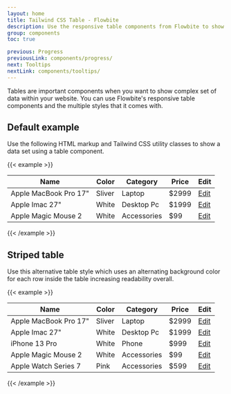 ```yaml
---
layout: home
title: Tailwind CSS Table - Flowbite
description: Use the responsive table components from Flowbite to show complex data in an organized layout
group: components
toc: true

previous: Progress
previousLink: components/progress/
next: Tooltips
nextLink: components/tooltips/
---
```


Tables are important components when you want to show complex set of data within your website. You can use Flowbite's responsive table components and the multiple styles that it comes with.

## Default example

Use the following HTML markup and Tailwind CSS utility classes to show a data set using a table component.

{{< example >}}
<div class="flex flex-col">
    <div class="overflow-x-auto sm:-mx-6 lg:-mx-8">
        <div class="inline-block min-w-full py-2 sm:px-6 lg:px-8">
            <div class="overflow-hidden shadow-md sm:rounded-lg">
                <table class="min-w-full">
                    <thead class="bg-gray-50 dark:bg-gray-700">
                        <tr>
                            <th scope="col" class="px-6 py-3 text-xs font-medium tracking-wider text-left text-gray-700 uppercase dark:text-gray-400">
                                Name
                            </th>
                            <th scope="col" class="px-6 py-3 text-xs font-medium tracking-wider text-left text-gray-700 uppercase dark:text-gray-400">
                                Color
                            </th>
                            <th scope="col" class="px-6 py-3 text-xs font-medium tracking-wider text-left text-gray-700 uppercase dark:text-gray-400">
                                Category
                            </th>
                            <th scope="col" class="px-6 py-3 text-xs font-medium tracking-wider text-left text-gray-700 uppercase dark:text-gray-400">
                                Price
                            </th>
                            <th scope="col" class="relative px-6 py-3">
                                <span class="sr-only">Edit</span>
                            </th>
                        </tr>
                    </thead>
                    <tbody>
                        <!-- Product 1 -->
                        <tr class="bg-white border-b dark:bg-gray-800 dark:border-gray-700">
                            <td class="px-6 py-4 text-sm font-medium text-gray-900 whitespace-nowrap dark:text-white">
                                Apple MacBook Pro 17"
                            </td>
                            <td class="px-6 py-4 text-sm text-gray-500 whitespace-nowrap dark:text-gray-400">
                                Sliver
                            </td>
                            <td class="px-6 py-4 text-sm text-gray-500 whitespace-nowrap dark:text-gray-400">
                                Laptop
                            </td>
                            <td class="px-6 py-4 text-sm text-gray-500 whitespace-nowrap dark:text-gray-400">
                                $2999
                            </td>
                            <td class="px-6 py-4 text-sm font-medium text-right whitespace-nowrap">
                                <a href="#" class="text-blue-600 hover:text-blue-900 dark:text-blue-500 dark:hover:underline">Edit</a>
                            </td>
                        </tr>
                        <!-- Product 2 -->
                        <tr class="bg-white border-b dark:bg-gray-800 dark:border-gray-700">
                            <td class="px-6 py-4 text-sm font-medium text-gray-900 whitespace-nowrap dark:text-white">
                                Apple Imac 27"
                            </td>
                            <td class="px-6 py-4 text-sm text-gray-500 whitespace-nowrap dark:text-gray-400">
                                White
                            </td>
                            <td class="px-6 py-4 text-sm text-gray-500 whitespace-nowrap dark:text-gray-400">
                                Desktop Pc
                            </td>
                            <td class="px-6 py-4 text-sm text-gray-500 whitespace-nowrap dark:text-gray-400">
                                $1999
                            </td>
                            <td class="px-6 py-4 text-sm font-medium text-right whitespace-nowrap">
                                <a href="#" class="text-blue-600 hover:text-blue-900 dark:text-blue-500 dark:hover:underline">Edit</a>
                            </td>
                        </tr>
                        <!-- Product 2 -->
                        <tr class="bg-white dark:bg-gray-800">
                            <td class="px-6 py-4 text-sm font-medium text-gray-900 whitespace-nowrap dark:text-white">
                                Apple Magic Mouse 2
                            </td>
                            <td class="px-6 py-4 text-sm text-gray-500 whitespace-nowrap dark:text-gray-400">
                                White
                            </td>
                            <td class="px-6 py-4 text-sm text-gray-500 whitespace-nowrap dark:text-gray-400">
                                Accessories
                            </td>
                            <td class="px-6 py-4 text-sm text-gray-500 whitespace-nowrap dark:text-gray-400">
                                $99
                            </td>
                            <td class="px-6 py-4 text-sm font-medium text-right whitespace-nowrap">
                                <a href="#" class="text-blue-600 hover:text-blue-900 dark:text-blue-500 dark:hover:underline">Edit</a>
                            </td>
                        </tr>
                    </tbody>
                </table>
            </div>
        </div>
    </div>
</div>
{{< /example >}}

## Striped table

Use this alternative table style which uses an alternating background color for each row inside the table increasing readability overall.

{{< example >}}
<div class="flex flex-col">
    <div class="overflow-x-auto sm:-mx-6 lg:-mx-8">
        <div class="inline-block min-w-full py-2 sm:px-6 lg:px-8">
            <div class="overflow-hidden shadow-md sm:rounded-lg">
                <table class="min-w-full">
                    <thead class="bg-gray-100 dark:bg-gray-700">
                        <tr>
                            <th scope="col" class="px-6 py-3 text-xs font-medium tracking-wider text-left text-gray-700 uppercase dark:text-gray-400">
                                Name
                            </th>
                            <th scope="col" class="px-6 py-3 text-xs font-medium tracking-wider text-left text-gray-700 uppercase dark:text-gray-400">
                                Color
                            </th>
                            <th scope="col" class="px-6 py-3 text-xs font-medium tracking-wider text-left text-gray-700 uppercase dark:text-gray-400">
                                Category
                            </th>
                            <th scope="col" class="px-6 py-3 text-xs font-medium tracking-wider text-left text-gray-700 uppercase dark:text-gray-400">
                                Price
                            </th>
                            <th scope="col" class="relative px-6 py-3">
                                <span class="sr-only">Edit</span>
                            </th>
                        </tr>
                    </thead>
                    <tbody>
                        <!-- Product 1 -->
                        <tr class="bg-white border-b dark:bg-gray-800 dark:border-gray-600">
                            <td class="px-6 py-4 text-sm font-medium text-gray-900 whitespace-nowrap dark:text-white">
                                Apple MacBook Pro 17"
                            </td>
                            <td class="px-6 py-4 text-sm text-gray-500 whitespace-nowrap dark:text-gray-400">
                                Sliver
                            </td>
                            <td class="px-6 py-4 text-sm text-gray-500 whitespace-nowrap dark:text-gray-400">
                                Laptop
                            </td>
                            <td class="px-6 py-4 text-sm text-gray-500 whitespace-nowrap dark:text-gray-400">
                                $2999
                            </td>
                            <td class="px-6 py-4 text-sm font-medium text-right whitespace-nowrap">
                                <a href="#" class="text-blue-600 hover:text-blue-900 dark:text-blue-500 dark:hover:underline">Edit</a>
                            </td>
                        </tr>
                        <!-- Product 2 -->
                        <tr class="border-b bg-gray-50 dark:bg-gray-700 dark:border-gray-600">
                            <td class="px-6 py-4 text-sm font-medium text-gray-900 whitespace-nowrap dark:text-white">
                                Apple Imac 27"
                            </td>
                            <td class="px-6 py-4 text-sm text-gray-500 whitespace-nowrap dark:text-gray-400">
                                White
                            </td>
                            <td class="px-6 py-4 text-sm text-gray-500 whitespace-nowrap dark:text-gray-400">
                                Desktop Pc
                            </td>
                            <td class="px-6 py-4 text-sm text-gray-500 whitespace-nowrap dark:text-gray-400">
                                $1999
                            </td>
                            <td class="px-6 py-4 text-sm font-medium text-right whitespace-nowrap">
                                <a href="#" class="text-blue-600 hover:text-blue-900 dark:text-blue-500 dark:hover:underline">Edit</a>
                            </td>
                        </tr>
                        <!-- Product 3 -->
                        <tr class="bg-white border-b dark:bg-gray-800 dark:border-gray-600">
                            <td class="px-6 py-4 text-sm font-medium text-gray-900 whitespace-nowrap dark:text-white">
                                iPhone 13 Pro 
                            </td>
                            <td class="px-6 py-4 text-sm text-gray-500 whitespace-nowrap dark:text-gray-400">
                                White
                            </td>
                            <td class="px-6 py-4 text-sm text-gray-500 whitespace-nowrap dark:text-gray-400">
                                Phone
                            </td>
                            <td class="px-6 py-4 text-sm text-gray-500 whitespace-nowrap dark:text-gray-400">
                                $999
                            </td>
                            <td class="px-6 py-4 text-sm font-medium text-right whitespace-nowrap">
                                <a href="#" class="text-blue-600 hover:text-blue-900 dark:text-blue-500 dark:hover:underline">Edit</a>
                            </td>
                        </tr>
                        <!-- Product 4 -->
                        <tr class="border-b bg-gray-50 dark:bg-gray-700 dark:border-gray-600">
                            <td class="px-6 py-4 text-sm font-medium text-gray-900 whitespace-nowrap dark:text-white">
                                Apple Magic Mouse 2
                            </td>
                            <td class="px-6 py-4 text-sm text-gray-500 whitespace-nowrap dark:text-gray-400">
                                White
                            </td>
                            <td class="px-6 py-4 text-sm text-gray-500 whitespace-nowrap dark:text-gray-400">
                                Accessories
                            </td>
                            <td class="px-6 py-4 text-sm text-gray-500 whitespace-nowrap dark:text-gray-400">
                                $99
                            </td>
                            <td class="px-6 py-4 text-sm font-medium text-right whitespace-nowrap">
                                <a href="#" class="text-blue-600 hover:text-blue-900 dark:text-blue-500 dark:hover:underline">Edit</a>
                            </td>
                        </tr>
                        <!-- Product 5 -->
                        <tr class="bg-white dark:bg-gray-800">
                            <td class="px-6 py-4 text-sm font-medium text-gray-900 whitespace-nowrap dark:text-white">
                                Apple Watch Series 7
                            </td>
                            <td class="px-6 py-4 text-sm text-gray-500 whitespace-nowrap dark:text-gray-400">
                                Pink
                            </td>
                            <td class="px-6 py-4 text-sm text-gray-500 whitespace-nowrap dark:text-gray-400">
                                Accessories
                            </td>
                            <td class="px-6 py-4 text-sm text-gray-500 whitespace-nowrap dark:text-gray-400">
                                $599
                            </td>
                            <td class="px-6 py-4 text-sm font-medium text-right whitespace-nowrap">
                                <a href="#" class="text-blue-600 hover:text-blue-900 dark:text-blue-500 dark:hover:underline">Edit</a>
                            </td>
                        </tr>
                    </tbody>
                </table>
            </div>
        </div>
    </div>
</div>
{{< /example >}}

